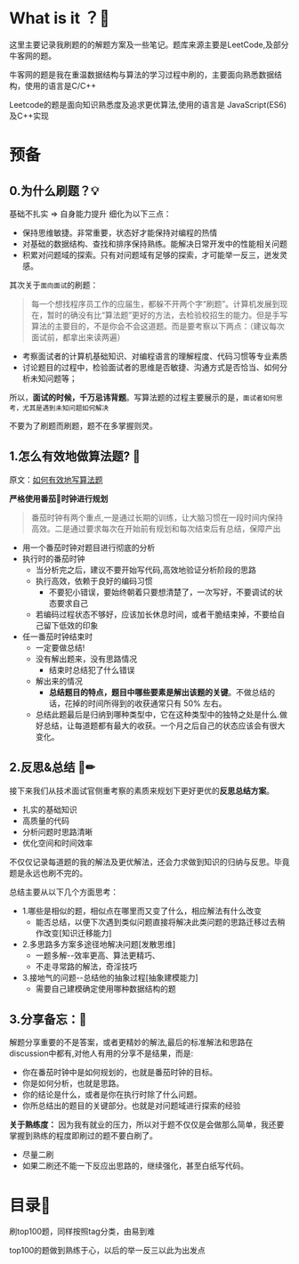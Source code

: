 What is it ？💎
===

这里主要记录我刷题的的解题方案及一些笔记。题库来源主要是LeetCode,及部分牛客网的题。

牛客网的题是我在重温数据结构与算法的学习过程中刷的，主要面向熟悉数据结构，使用的语言是C/C++

Leetcode的题是面向知识熟悉度及追求更优算法,使用的语言是 JavaScript(ES6) 及C++实现


预备
===
## 0.为什么刷题？💡
基础不扎实 => 自身能力提升
细化为以下三点：
+ 保持思维敏捷。非常重要，状态好才能保持对编程的热情
+ 对基础的数据结构、查找和排序保持熟练。能解决日常开发中的性能相关问题
+ 积累对问题域的探索。只有对问题域有足够的探索，才可能举一反三，迸发灵感。

其次关于`面向面试`的刷题：
>每一个想找程序员工作的应届生，都躲不开两个字“刷题”。计算机发展到现在，暂时的确没有比“算法题”更好的方法，去检验校招生的能力。但是手写算法的主要目的，不是你会不会这道题。而是要考察以下两点：（建议每次面试前，都拿出来读两遍）
+ 考察面试者的计算机基础知识、对编程语言的理解程度、代码习惯等专业素质
+ 讨论题目的过程中，检验面试者的思维是否敏捷、沟通方式是否恰当、如何分析未知问题等；


所以，**面试的时候，千万忌讳背题**。写算法题的过程主要展示的是，`面试者如何思考，尤其是遇到未知问题如何解决`

不要为了刷题而刷题，题不在多掌握则灵。
## 1.怎么有效地做算法题? 🤔
原文：[如何有效地写算法题](http://www.cnblogs.com/sskyy/p/8268976.html)

**严格使用番茄🍅时钟进行规划** 
>番茄时钟有两个重点,一是通过长期的训练，让大脑习惯在一段时间内保持高效。二是通过要求每次在开始前有规划和每次结束后有总结，保障产出

+ 用一个番茄时钟对题目进行彻底的分析
+ 执行时的番茄时钟
    + 当分析完之后，建议不要开始写代码,高效地验证分析阶段的思路
    + 执行高效，依赖于良好的编码习惯
        + 不要犯小错误，要始终朝着只要想清楚了，一次写好，不要调试的状态要求自己
    + 若编码过程状态不够好，应该加长休息时间，或者干脆结束掉，不要给自己留下低效的印象
+ 任一番茄时钟结束时
    + 一定要做总结!
    + 没有解出题来，没有思路情况
        + 结束时总结犯了什么错误
    + 解出来的情况
        + **总结题目的特点，题目中哪些要素是解出该题的关键**。不做总结的话，花掉的时间所得到的收获通常只有 50% 左右。
    + 总结此题最后是归纳到哪种类型中，它在这种类型中的独特之处是什么.做好总结，让每道题都有最大的收获。一个月之后自己的状态应该会有很大变化。
## 2.反思&总结 📘✏
接下来我们从技术面试官侧重考察的素质来规划下更好更优的**反思总结方案**。

+ 扎实的基础知识
+ 高质量的代码
+ 分析问题时思路清晰
+ 优化空间和时间效率

不仅仅记录每道题的我的解法及更优解法，还会力求做到知识的归纳与反思。毕竟题是永远也刷不完的。

总结主要从以下几个方面思考：
+ 1.哪些是相似的题，相似点在哪里而又变了什么，相应解法有什么改变
    + 能否总结，以便下次遇到类似问题直接将解决此类问题的思路迁移过去稍作改变[知识迁移能力]
+ 2.多思路多方案多途径地解决问题[发散思维]
    + 一题多解--效率更高、算法更精巧、
    + 不走寻常路的解法，奇淫技巧
+ 3.接地气的问题--总结他的抽象过程[抽象建模能力]
    + 需要自己建模确定使用哪种数据结构的题


## 3.分享备忘：📝
解题分享重要的不是答案，或者更精妙的解法,最后的标准解法和思路在discussion中都有,对他人有用的分享不是结果，而是:
- 你在番茄时钟中是如何规划的，也就是番茄时钟的目标。
- 你是如何分析，也就是思路。
- 你的结论是什么，或者是你在执行时除了什么问题。
- 你所总结出的题目的关键部分。也就是对问题域进行探索的经验

**关于熟练度：**
因为我有就业的压力，所以对于题不仅仅是会做那么简单，我还要掌握到熟练的程度即刷过的题不要白刷了。
- 尽量二刷
- 如果二刷还不能一下反应出思路的，继续强化，甚至白纸写代码。


目录🍂
===
刷top100题，同样按照tag分类，由易到难

top100的题做到熟练于心，以后的举一反三以此为出发点









